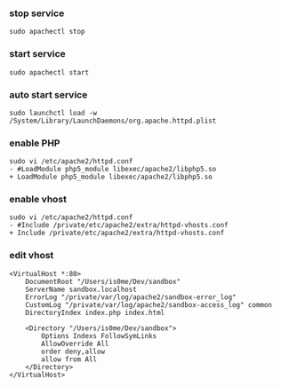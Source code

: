 ### stop service
	sudo apachectl stop

### start service
	sudo apachectl start


### auto start service
	sudo launchctl load -w /System/Library/LaunchDaemons/org.apache.httpd.plist


### enable PHP
	sudo vi /etc/apache2/httpd.conf
	- #LoadModule php5_module libexec/apache2/libphp5.so
	+ LoadModule php5_module libexec/apache2/libphp5.so


### enable vhost
	sudo vi /etc/apache2/httpd.conf
	- #Include /private/etc/apache2/extra/httpd-vhosts.conf
	+ Include /private/etc/apache2/extra/httpd-vhosts.conf


### edit vhost
	<VirtualHost *:80>
	    DocumentRoot "/Users/is0me/Dev/sandbox"
	    ServerName sandbox.localhost
	    ErrorLog "/private/var/log/apache2/sandbox-error_log"
	    CustomLog "/private/var/log/apache2/sandbox-access_log" common
	    DirectoryIndex index.php index.html

	    <Directory "/Users/is0me/Dev/sandbox">
	        Options Indexs FollowSymLinks
	        AllowOverride All    
	        order deny,allow
	        allow from All
	    </Directory>
	</VirtualHost>
